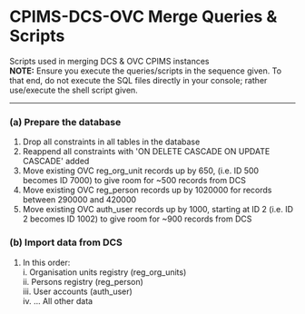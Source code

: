 # CPIMS-DCS-OVC Merge Queries &amp; Scripts

Scripts used in merging DCS &amp; OVC CPIMS instances       
**NOTE:** Ensure you execute the queries/scripts in the sequence given. To that end, do not execute the SQL files directly in your console; rather use/execute the shell script given.

---

### (a) Prepare the database
1. Drop all constraints in all tables in the database
2. Reappend all constraints with 'ON DELETE CASCADE ON UPDATE CASCADE' added
3. Move existing OVC reg_org_unit records up by 650, (i.e. ID 500 becomes ID 7000) to give room for ~500 records from DCS
4. Move existing OVC reg_person records up by 1020000 for records between 290000 and 420000
5. Move existing OVC auth_user records up by 1000, starting at ID 2 (i.e. ID 2 becomes ID 1002) to give room for ~900 records from DCS

### (b) Import data from DCS
1. In this order:   
i.      Organisation units registry (reg_org_units)     
ii.     Persons registry (reg_person)   
iii.    User accounts (auth_user)       
iv.     ... All other data

